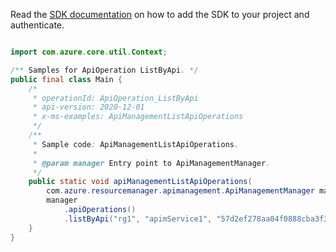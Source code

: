 Read the [SDK documentation](https://github.com/Azure/azure-sdk-for-java/blob/azure-resourcemanager-apimanagement_1.0.0-beta.2/sdk/apimanagement/azure-resourcemanager-apimanagement/README.md) on how to add the SDK to your project and authenticate.

```java

import com.azure.core.util.Context;

/** Samples for ApiOperation ListByApi. */
public final class Main {
    /*
     * operationId: ApiOperation_ListByApi
     * api-version: 2020-12-01
     * x-ms-examples: ApiManagementListApiOperations
     */
    /**
     * Sample code: ApiManagementListApiOperations.
     *
     * @param manager Entry point to ApiManagementManager.
     */
    public static void apiManagementListApiOperations(
        com.azure.resourcemanager.apimanagement.ApiManagementManager manager) {
        manager
            .apiOperations()
            .listByApi("rg1", "apimService1", "57d2ef278aa04f0888cba3f3", null, null, null, null, Context.NONE);
    }
}
```
